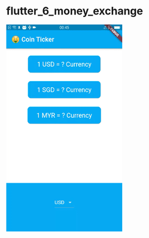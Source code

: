# flutter_6_money_exchange
 
![](https://github.com/DonaldKien/flutter_6_money_exchange/blob/master/flutter_6_money_exchange.gif)

